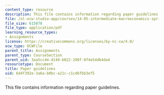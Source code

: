 ```yaml
---
content_type: resource
description: This file contains information regarding paper guidelines.
file: /ol-ocw-studio-app/courses/14-05-intermediate-macroeconomics-spring-2013/6d4f392e3a6ab0bca21cc1cd6fbb3ef5_MIT14_05S13_guidelines.pdf
file_size: 615878
file_type: application/pdf
learning_resource_types:
- Assignments
license: https://creativecommons.org/licenses/by-nc-sa/4.0/
ocw_type: OCWFile
parent_title: Assignments
parent_type: CourseSection
parent_uid: 3aa5cc44-d149-b022-290f-0f4e54db4da4
resourcetype: Document
title: Paper guidelines
uid: 6d4f392e-3a6a-b0bc-a21c-c1cd6fbb3ef5
---
```

This file contains information regarding paper guidelines.